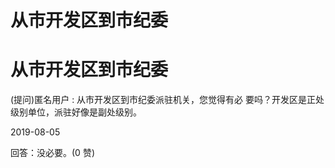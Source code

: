 # 从市开发区到市纪委

# 从市开发区到市纪委

(提问)匿名用户 : 从市开发区到市纪委派驻机关，您觉得有必 要吗？开发区是正处级别单位，派驻好像是副处级别。

2019-08-05

回答：没必要。(0 赞)